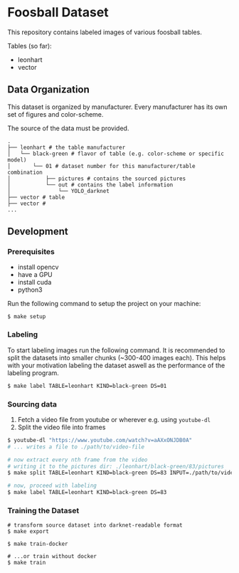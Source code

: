 # Foosball Dataset
This repository contains labeled images of various foosball tables.

Tables (so far):
* leonhart
* vector

## Data Organization
This dataset is organized by manufacturer. Every manufacturer has its own set of figures and color-scheme.

The source of the data must be provided.

```
.
├── leonhart # the table manufacturer
│   └── black-green # flavor of table (e.g. color-scheme or specific model)
│       └── 01 # dataset number for this manufacturer/table combination
│           ├── pictures # contains the sourced pictures
│           └── out # contains the label information
│               └── YOLO_darknet
├── vector # table
├── vector #
...
```

## Development

### Prerequisites

* install opencv
* have a GPU
* install cuda
* python3

Run the following command to setup the project on your machine:

```
$ make setup
```

### Labeling
To start labeling images run the following command. It is recommended to split the datasets into smaller chunks (~300-400 images each). This helps with your motivation labeling the dataset aswell as the performance of the labeling program.

```bash
$ make label TABLE=leonhart KIND=black-green DS=01
```

### Sourcing data

1. Fetch a video file from youtube or wherever e.g. using `youtube-dl`
2. Split the video file into frames

```sh
$ youtube-dl "https://www.youtube.com/watch?v=aAXxONJDB0A"
# ... writes a file to ./path/to/video-file

# now extract every nth frame from the video
# writing it to the pictures dir: ./leonhart/black-green/83/pictures
$ make split TABLE=leonhart KIND=black-green DS=83 INPUT=./path/to/video-file

# now, proceed with labeling
$ make label TABLE=leonhart KIND=black-green DS=83
```


### Training the Dataset

```
# transform source dataset into darknet-readable format
$ make export

$ make train-docker

# ...or train without docker
$ make train
```

